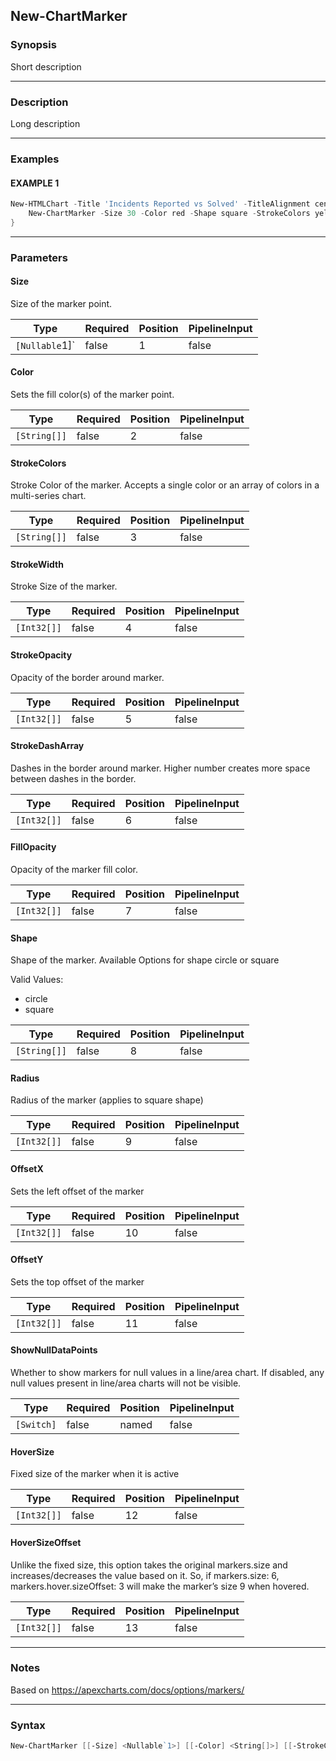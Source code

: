 New-ChartMarker
---------------




### Synopsis
Short description



---


### Description

Long description



---


### Examples
#### EXAMPLE 1
```PowerShell
New-HTMLChart -Title 'Incidents Reported vs Solved' -TitleAlignment center {
    New-ChartMarker -Size 30 -Color red -Shape square -StrokeColors yellow
}
```



---


### Parameters
#### **Size**

Size of the marker point.






|Type          |Required|Position|PipelineInput|
|--------------|--------|--------|-------------|
|`[Nullable`1]`|false   |1       |false        |



#### **Color**

Sets the fill color(s) of the marker point.






|Type        |Required|Position|PipelineInput|
|------------|--------|--------|-------------|
|`[String[]]`|false   |2       |false        |



#### **StrokeColors**

Stroke Color of the marker. Accepts a single color or an array of colors in a multi-series chart.






|Type        |Required|Position|PipelineInput|
|------------|--------|--------|-------------|
|`[String[]]`|false   |3       |false        |



#### **StrokeWidth**

Stroke Size of the marker.






|Type       |Required|Position|PipelineInput|
|-----------|--------|--------|-------------|
|`[Int32[]]`|false   |4       |false        |



#### **StrokeOpacity**

Opacity of the border around marker.






|Type       |Required|Position|PipelineInput|
|-----------|--------|--------|-------------|
|`[Int32[]]`|false   |5       |false        |



#### **StrokeDashArray**

Dashes in the border around marker. Higher number creates more space between dashes in the border.






|Type       |Required|Position|PipelineInput|
|-----------|--------|--------|-------------|
|`[Int32[]]`|false   |6       |false        |



#### **FillOpacity**

Opacity of the marker fill color.






|Type       |Required|Position|PipelineInput|
|-----------|--------|--------|-------------|
|`[Int32[]]`|false   |7       |false        |



#### **Shape**

Shape of the marker. Available Options for shape circle or square



Valid Values:

* circle
* square






|Type        |Required|Position|PipelineInput|
|------------|--------|--------|-------------|
|`[String[]]`|false   |8       |false        |



#### **Radius**

Radius of the marker (applies to square shape)






|Type       |Required|Position|PipelineInput|
|-----------|--------|--------|-------------|
|`[Int32[]]`|false   |9       |false        |



#### **OffsetX**

Sets the left offset of the marker






|Type       |Required|Position|PipelineInput|
|-----------|--------|--------|-------------|
|`[Int32[]]`|false   |10      |false        |



#### **OffsetY**

Sets the top offset of the marker






|Type       |Required|Position|PipelineInput|
|-----------|--------|--------|-------------|
|`[Int32[]]`|false   |11      |false        |



#### **ShowNullDataPoints**

Whether to show markers for null values in a line/area chart. If disabled, any null values present in line/area charts will not be visible.






|Type      |Required|Position|PipelineInput|
|----------|--------|--------|-------------|
|`[Switch]`|false   |named   |false        |



#### **HoverSize**

Fixed size of the marker when it is active






|Type       |Required|Position|PipelineInput|
|-----------|--------|--------|-------------|
|`[Int32[]]`|false   |12      |false        |



#### **HoverSizeOffset**

Unlike the fixed size, this option takes the original markers.size and increases/decreases the value based on it.
So, if markers.size: 6, markers.hover.sizeOffset: 3 will make the marker’s size 9 when hovered.






|Type       |Required|Position|PipelineInput|
|-----------|--------|--------|-------------|
|`[Int32[]]`|false   |13      |false        |





---


### Notes
Based on https://apexcharts.com/docs/options/markers/



---


### Syntax
```PowerShell
New-ChartMarker [[-Size] <Nullable`1>] [[-Color] <String[]>] [[-StrokeColors] <String[]>] [[-StrokeWidth] <Int32[]>] [[-StrokeOpacity] <Int32[]>] [[-StrokeDashArray] <Int32[]>] [[-FillOpacity] <Int32[]>] [[-Shape] <String[]>] [[-Radius] <Int32[]>] [[-OffsetX] <Int32[]>] [[-OffsetY] <Int32[]>] [-ShowNullDataPoints] [[-HoverSize] <Int32[]>] [[-HoverSizeOffset] <Int32[]>] [<CommonParameters>]
```
